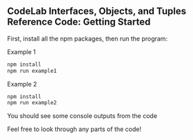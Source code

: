 ## CodeLab Interfaces, Objects, and Tuples Reference Code: Getting Started

First, install all the npm packages, then run the program:

Example 1
```bash
npm install
npm run example1
```

Example 2
```bash
npm install
npm run example2
```

You should see some console outputs from the code

Feel free to look through any parts of the code!
